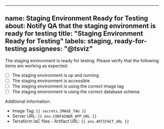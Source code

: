 
---
name: Staging Environment Ready for Testing
about: Notify QA that the staging environment is ready for testing
title: "Staging Environment Ready for Testing"
labels: staging, ready-for-testing
assignees: "@tsviz"
---

The staging environment is ready for testing. Please verify that the following items are working as expected:

- [ ] The staging environment is up and running
- [ ] The staging environment is accessible
- [ ] The staging environment is using the correct image tag
- [ ] The staging environment is using the correct database schema

Additional Information:
- Image Tag: `{{ secrets.IMAGE_TAG }}`
- Server URL: `{{ env.CONTAINER_APP_URL }}`
- Terraform IaC files - Artifact URL: `{{ env.ARTIFACT_URL }}`